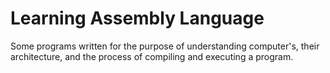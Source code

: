 # Learning Assembly Language
Some programs written for the purpose of understanding computer's, their
architecture, and the process of compiling and executing a program.
